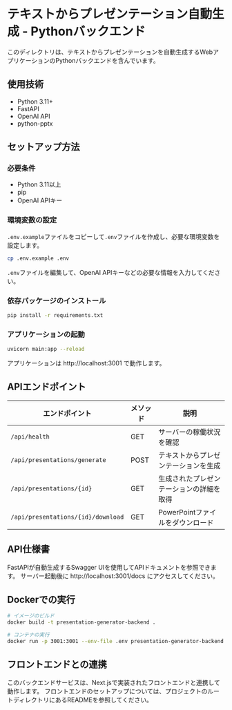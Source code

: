 # テキストからプレゼンテーション自動生成 - Pythonバックエンド

このディレクトリは、テキストからプレゼンテーションを自動生成するWebアプリケーションのPythonバックエンドを含んでいます。

## 使用技術

- Python 3.11+
- FastAPI
- OpenAI API
- python-pptx

## セットアップ方法

### 必要条件

- Python 3.11以上
- pip
- OpenAI APIキー

### 環境変数の設定

`.env.example`ファイルをコピーして`.env`ファイルを作成し、必要な環境変数を設定します。

```bash
cp .env.example .env
```

`.env`ファイルを編集して、OpenAI APIキーなどの必要な情報を入力してください。

### 依存パッケージのインストール

```bash
pip install -r requirements.txt
```

### アプリケーションの起動

```bash
uvicorn main:app --reload
```

アプリケーションは http://localhost:3001 で動作します。

## APIエンドポイント

| エンドポイント | メソッド | 説明 |
|--------------|---------|------|
| `/api/health` | GET | サーバーの稼働状況を確認 |
| `/api/presentations/generate` | POST | テキストからプレゼンテーションを生成 |
| `/api/presentations/{id}` | GET | 生成されたプレゼンテーションの詳細を取得 |
| `/api/presentations/{id}/download` | GET | PowerPointファイルをダウンロード |

## API仕様書

FastAPIが自動生成するSwagger UIを使用してAPIドキュメントを参照できます。
サーバー起動後に http://localhost:3001/docs にアクセスしてください。

## Dockerでの実行

```bash
# イメージのビルド
docker build -t presentation-generator-backend .

# コンテナの実行
docker run -p 3001:3001 --env-file .env presentation-generator-backend
```

## フロントエンドとの連携

このバックエンドサービスは、Next.jsで実装されたフロントエンドと連携して動作します。
フロントエンドのセットアップについては、プロジェクトのルートディレクトリにあるREADMEを参照してください。

